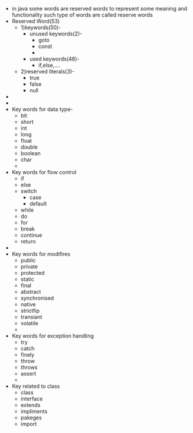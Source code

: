 - in java some words are reserved words to represent some meaning and functionality such type of words are called reserve words
- Reserved Word(53)
	- 1)keywords(50)-
		- unused keywords(2)-
			- goto
			- const
			-
		- used keywords(48)-
			- if,else,....
	- 2)reserved literals(3)-
		- true
		- false
		- null
-
-
- Key words for data type-
	- bit
	- short
	- int
	- long
	- float
	- double
	- boolean
	- char
	-
- Key words for flow control
	- if
	- else
	- switch
		- case
		- default
	- while
	- do
	- for
	- break
	- continue
	- return
-
- Key words for modifires
	- public
	- private
	- protected
	- static
	- final
	- abstract
	- synchronised
	- native
	- strictfip
	- transiant
	- volatile
	-
- Key words for exception handling
	- try
	- catch
	- finely
	- throw
	- throws
	- assert
	-
- Key related to class
	- class
	- interface
	- extends
	- impliments
	- pakeges
	- import